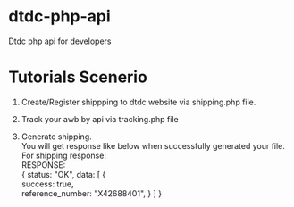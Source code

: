 # dtdc-php-api
Dtdc php api for developers

# Tutorials Scenerio
1. Create/Register shippping to dtdc website via shipping.php file.
2. Track your awb by api via tracking.php file

1. Generate shipping.<br>
You will get response like below when successfully generated your file.<br>
For shipping response:<br>
RESPONSE:<br>
{
  status: "OK",
    data:  [
      {        
        success: true,        
        reference_number: "X42688401",
      }
    ]
  }
